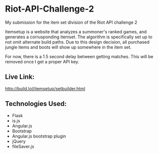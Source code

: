 # Riot-API-Challenge-2
My submission for the item set division of the Riot API challenge 2

Itemsetup is a website that analyzes a summoner's ranked games, and generates a corrusponding itemset. The algorithm
is specifically set up to not omit alternate build paths. Due to this design decision, all purchased jungle items
and boots will show up somewhere in the item set.

For now, there is a 1.5 second delay between getting matches. This will be removed once I get a proper API key.

Live Link:
----
http://build.lol/itemsetup/setbuilder.html

Technologies Used:
----
* Flask
* is.js
* Angular.js
* Bootstrap
* Angular.js bootstrap plugin
* jQuery
* fileSaver.js

